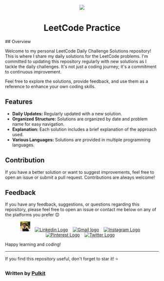 <p align="center">
  <a href="https://github.com/Pulkit1822/Leetcode-Practise">
    <img src="https://github.com/Pulkit1822/Leetcode-Practise/blob/main/LeetCode.png" height="128">
  </a>
  <h1 align="center">LeetCode Practice</h1>
</p>
## Overview

Welcome to my personal LeetCode Daily Challenge Solutions repository! This is where I share my daily solutions for the LeetCode problems. I'm committed to updating this repository regularly with new solutions as I tackle the daily challenges. It's not just a coding journey; it's a commitment to continuous improvement.

Feel free to explore the solutions, provide feedback, and use them as a reference to enhance your own coding skills.

## Features

- **Daily Updates:** Regularly updated with a new solution.
- **Organized Structure:** Solutions are organized by date and problem name for easy navigation.
- **Explanation:** Each solution includes a brief explanation of the approach used.
- **Various Languages:** Solutions are provided in multiple programming languages.

## Contribution

If you have a better solution or want to suggest improvements, feel free to open an issue or submit a pull request. Contributions are always welcome!

## Feedback

If you have any feedback, suggestions, or questions regarding this repository, please feel free to open an issue or contact me below on any of the platforms you prefer 😊
<br/>
<p align="center">
  <a href="https://pulkitmathur.tech/"><img src="https://github.com/Pulkit1822/Pulkit1822/blob/main/animated-icons/pic.jpeg" alt="portfolio" width="32"></a>&nbsp;&nbsp;&nbsp;
  <a href="https://www.linkedin.com/in/pulkitkmathur/"><img src="https://github.com/TheDudeThatCode/TheDudeThatCode/blob/master/Assets/Linkedin.svg" alt="Linkedin Logo" width="32"></a>&nbsp;&nbsp;&nbsp;
  <a href="mailto:pulkitmathur.me@gmail.com"><img src="https://github.com/TheDudeThatCode/TheDudeThatCode/blob/master/Assets/Gmail.svg" alt="Gmail logo" height="32"></a>&nbsp;&nbsp;&nbsp;
  <a href="https://www.instagram.com/pulkitkumarmathur/"><img src="https://github.com/TheDudeThatCode/TheDudeThatCode/blob/master/Assets/Instagram.svg" alt="Instagram Logo" width="32"></a>&nbsp;&nbsp;&nbsp;
  <a href="https://in.pinterest.com/pulkitkumarmathur/"><img src="https://upload.wikimedia.org/wikipedia/commons/0/08/Pinterest-logo.png?20160129083321" alt="Pinterest Logo" width="32"></a>&nbsp;&nbsp;&nbsp;
  <a href="https://twitter.com/pulkitkmathur"><img src="https://upload.wikimedia.org/wikipedia/commons/5/57/X_logo_2023_%28white%29.png" alt="Twitter Logo" width="32"></a>&nbsp;&nbsp;&nbsp;
</p>



Happy learning and coding!

---

If you find this repository useful, don't forget to star it! ⭐️

### Written by [Pulkit](https://github.com/Pulkit1822)